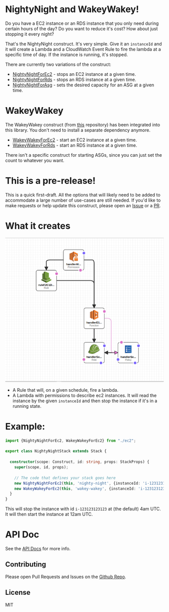 # NightyNight and WakeyWakey!

Do you have a EC2 instance or an RDS instance that you only need during certain hours of the day? Do you want to reduce it's cost? How about just stopping it every night?

That's the NightyNight construct. It's very simple. Give it an `instanceId` and it will create a Lambda and a CloudWatch Event Rule to fire the lambda at a specific time of day. If the instance is running, it's stopped.

There are currently two variations of the construct:

* [NightyNightForEc2](./API.md#matthewbonig-nightynight-nightynightforec2) - stops an EC2 instance at a given time.
* [NightyNightForRds](./API.md#matthewbonig-nightynight-nightynightforrds) - stops an RDS instance at a given time.
* [NightyNightForAsg](./API.md#matthewbonig-nightynight-nightynightforasg) - sets the desired capacity for an ASG at a given time.

# WakeyWakey

The WakeyWakey construct (from [this](https://github.com/mbonig/wakeywakey) repository) has been integrated into this library. You don't need to install
a separate dependency anymore. 

* [WakeyWakeyForEc2](./API.md#matthewbonig-nightynight-wakeywakeyforec2) - start an EC2 instance at a given time.
* [WakeyWakeyForRds](./API.md#matthewbonig-nightynight-wakeywakeyforrds) - start an RDS instance at a given time.

There isn't a specific construct for starting ASGs, since you can just set the count to whatever you want.

# This is a pre-release!

This is a quick first-draft. All the options that will likely need to be added to accommodate a large
number of use-cases are still needed. If you'd like to make requests or help update this construct, please
open an [Issue](https://github.com/mbonig/nightynight/issues) or a [PR](https://github.com/mbonig/cicd-spa-website/pulls).

# What it creates

![arch.png](./arch.png)

* A Rule that will, on a given schedule, fire a lambda. 
* A Lambda with permissions to describe ec2 instances. It will read the instance by the given `instanceId` and then stop the instance if it's in a running state.

# Example:

```typescript
import {NightyNightForEc2, WakeyWakeyForEc2} from "./ec2";

export class NightyNightStack extends Stack {

  constructor(scope: Construct, id: string, props: StackProps) {
    super(scope, id, props);

    // The code that defines your stack goes here
    new NightyNightForEc2(this, 'nighty-night', {instanceId: 'i-123123123123'});
    new WakeyWakeyForEc2(this, 'wakey-wakey', {instanceId: 'i-123123123123'})
  }
}

```

This will stop the instance with id `i-123123123123` at (the default) 4am UTC. It will then start the instance at 12am UTC.

# API Doc

See the [API Docs](./API.md) for more info.

## Contributing

Please open Pull Requests and Issues on the [Github Repo](https://github.com/mbonig/nightynight).

## License

MIT
